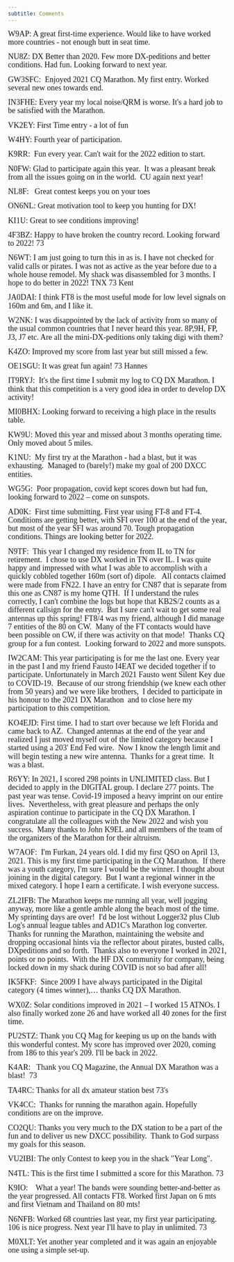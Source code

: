 ```yaml
---
subtitle: Comments
---
```


<div>

<p class="MsoNormal"><font face="Calibri" size="4">
<span style="line-height: 107%">W9AP: A great first-time experience. Would like
to have worked more countries - not enough butt in seat time. </span></font></p>
<p class="MsoNormal"><font face="Calibri" size="4">
<span style="line-height: 107%">NU8Z: DX Better than 2020. Few more DX-peditions
and better conditions. Had fun. Looking forward to next year.</span></font></p>
<p class="MsoNormal"><font face="Calibri" size="4">
<span style="line-height: 107%">GW3SFC:&nbsp; Enjoyed 2021 CQ Marathon. My first
entry. Worked several new ones towards end. </span></font></p>
<p class="MsoNormal"><font face="Calibri" size="4">
<span style="line-height: 107%">IN3FHE: Every year my local noise/QRM is worse.
It's a hard job to be satisfied with the Marathon.</span></font></p>
<p class="MsoNormal"><font face="Calibri" size="4">
<span style="line-height: 107%">VK2EY: First Time entry - a lot of fun</span></font></p>
<p class="MsoNormal"><font face="Calibri" size="4">
<span style="line-height: 107%">W4HY: Fourth year of participation. </span>
</font></p>
<p class="MsoNormal"><font face="Calibri" size="4">
<span style="line-height: 107%">K9RR:&nbsp; Fun every year. Can't wait for the 2022
edition to start.</span></font></p>
<p class="MsoNormal"><font face="Calibri" size="4">
<span style="line-height: 107%">N0FW: Glad to participate again this year.&nbsp; It
was a pleasant break from all the issues going on in the world.&nbsp; CU again next
year!</span></font></p>
<p class="MsoNormal"><font face="Calibri" size="4">
<span style="line-height: 107%">NL8F: &nbsp; Great contest keeps you on your toes</span></font></p>
<p class="MsoNormal"><font face="Calibri" size="4">
<span style="line-height: 107%">ON6NL: Great motivation tool to keep you hunting
for DX!</span></font></p>
<p class="MsoNormal"><font face="Calibri" size="4">
<span style="line-height: 107%">KI1U: Great to see conditions improving!</span></font></p>
<p class="MsoNormal"><font face="Calibri" size="4">
<span style="line-height: 107%">4F3BZ: Happy to have broken the country record.
Looking forward to 2022! 73</span></font></p>
<p class="MsoNormal"><font face="Calibri" size="4">
<span style="line-height: 107%">N6WT: I am just going to turn this in as is. I
have not checked for valid calls or pirates. I was not as active as the year
before due to a whole house remodel. My shack was disassembled for 3 months. I
hope to do better in 2022! TNX 73 Kent</span></font></p>
<p class="MsoNormal"><font face="Calibri" size="4">
<span style="line-height: 107%">JA0DAI: I think FT8 is the most useful mode for
low level signals on 160m and 6m, and I like it.</span></font></p>
<p class="MsoNormal"><font face="Calibri" size="4">
<span style="line-height: 107%">W2NK: I was disappointed by the lack of activity
from so many of the usual common countries that I never heard this year. 8P,9H,
FP, J3, J7 etc. Are all the mini-DX-peditions only taking digi with them?</span></font></p>
<p class="MsoNormal"><font face="Calibri" size="4">
<span style="line-height: 107%">K4ZO: Improved my score from last year but still
missed a few.</span></font></p>
<p class="MsoNormal"><font face="Calibri" size="4">
<span style="line-height: 107%">OE1SGU: It was great fun again! 73 Hannes </span>
</font></p>
<p class="MsoNormal"><font face="Calibri" size="4">
<span style="line-height: 107%">IT9RYJ:&nbsp; It's the first time I submit my log to
CQ DX Marathon. I think that this competition is a very good idea in order to
develop DX activity!</span></font></p>
<p class="MsoNormal"><font face="Calibri" size="4">
<span style="line-height: 107%">MI0BHX: Looking forward to receiving a high
place in the results table.</span></font></p>
<p class="MsoNormal"><font face="Calibri" size="4">
<span style="line-height: 107%">KW9U: Moved this year and missed about 3 months
operating time. Only moved about 5 miles. </span></font></p>
<p class="MsoNormal"><font face="Calibri" size="4">
<span style="line-height: 107%">K1NU:&nbsp; My first try at the Marathon - had a
blast, but it was exhausting.&nbsp; Managed to (barely!) make my goal of 200 DXCC
entities.</span></font></p>
<p class="MsoNormal"><font face="Calibri" size="4">
<span style="line-height: 107%">WG5G:&nbsp; Poor propagation, covid kept scores down
but had fun, looking forward to 2022 – come on sunspots.</span></font></p>
<p class="MsoNormal"><font face="Calibri" size="4">
<span style="line-height: 107%">AD0K:&nbsp; First time submitting. First year using
FT-8 and FT-4. Conditions are getting better, with SFI over 100 at the end of
the year, but most of the year SFI was around 70. Tough propagation conditions.
Things are looking better for 2022.</span></font></p>
<p class="MsoNormal"><font face="Calibri" size="4">
<span style="line-height: 107%">N9TF:&nbsp; This year I changed my residence from IL
to TN for retirement.&nbsp; I chose to use DX worked in TN over IL. I was quite happy
and impressed with what I was able to accomplish with a quickly cobbled together
160m (sort of) dipole.&nbsp;&nbsp; All contacts claimed were made from FN22. I have an
entry for CN87 that is separate from this one as CN87 is my home QTH.&nbsp; If I
understand the rules correctly, I can't combine the logs but hope that KB2S/2
counts as a different callsign for the entry.&nbsp; But I sure can't wait to get some
real antennas up this spring! FT8/4 was my friend, although I did manage 7
entities of the 80 on CW.&nbsp; Many of the FT contacts would have been possible on
CW, if there was activity on that mode!&nbsp; Thanks CQ group for a fun contest.&nbsp;
Looking forward to 2022 and more sunspots. </span></font></p>
<p class="MsoNormal"><font face="Calibri" size="4">
<span style="line-height: 107%">IW2CAM: This year participating is for me the
last one. Every year in the past I and my friend Fausto I4EAT we decided
together if to participate. Unfortunately in March 2021 Fausto went Silent Key
due to COVID-19.&nbsp; Because of our strong friendship (we knew each other from 50
years) and we were like brothers,&nbsp; I decided to participate in his honour to the
2021 DX Marathon&nbsp; and to close here my participation to this competition.</span></font></p>
<p class="MsoNormal"><font face="Calibri" size="4">
<span style="line-height: 107%">KO4EJD: First time. I had to start over because
we left Florida and came back to AZ.&nbsp; Changed antennas at the end of the year
and realized I just moved myself out of the limited category because I started
using a 203' End Fed wire.&nbsp; Now I know the length limit and will begin testing a
new wire antenna.&nbsp; Thanks for a great time.&nbsp; It was a blast.</span></font></p>
<p class="MsoNormal"><font face="Calibri" size="4">
<span style="line-height: 107%">R6YY: In 2021, I scored 298 points in UNLIMITED
class. But I decided to apply in the DIGITAL group. I declare 277 points. The
past year was tense. Covid-19 imposed a heavy imprint on our entire lives.&nbsp;
Nevertheless, with great pleasure and perhaps the only aspiration continue to
participate in the CQ DX Marathon. I congratulate all the colleagues with the
New 2022 and wish you success.&nbsp; Many thanks to John K9EL and all members of the
team of the organizers of the Marathon for their altruism.</span></font></p>
<p class="MsoNormal"><font face="Calibri" size="4">
<span style="line-height: 107%">W7AOF:&nbsp; I'm Furkan, 24 years old. I did my first
QSO on April 13, 2021. This is my first time participating in the CQ Marathon.&nbsp;
If there was a youth category, I'm sure I would be the winner. I thought about
joining in the digital category.&nbsp; But I want a regional winner in the mixed
category. I hope I earn a certificate. I wish everyone success.</span></font></p>
<p class="MsoNormal"><font face="Calibri" size="4">
<span style="line-height: 107%">ZL2IFB: The Marathon keeps me running all year,
well jogging anyway, more like a gentle amble along the beach most of the time.&nbsp;
My sprinting days are over!&nbsp; I'd be lost without Logger32 plus Club Log's annual
league tables and AD1C's Marathon log converter.&nbsp; Thanks for running the
Marathon, maintaining the website and dropping occasional hints via the
reflector about pirates, busted calls, DXpeditions and so forth.&nbsp; Thanks also to
everyone I worked in 2021, points or no points.&nbsp; With the HF DX community for
company, being locked down in my shack during COVID is not so bad after all!&nbsp;
</span></font></p>
<p class="MsoNormal"><font face="Calibri" size="4">
<span style="line-height: 107%">IK5FKF:&nbsp; Since 2009 I have always participated
in the Digital category (4 times winner),… thanks CQ DX Marathon.</span></font></p>
<p class="MsoNormal"><font face="Calibri" size="4">
<span style="line-height: 107%">WX0Z: Solar conditions improved in 2021 – I
worked 15 ATNOs. I also finally worked zone 26 and have worked all 40 zones for
the first time.</span></font></p>
<p class="MsoNormal"><font face="Calibri" size="4">
<span style="line-height: 107%">PU2STZ: Thank you CQ Mag for keeping us up on
the bands with this wonderful contest. My score has improved over 2020, coming
from 186 to this year's 209. I'll be back in 2022.</span></font></p>
<p class="MsoNormal"><font face="Calibri" size="4">
<span style="line-height: 107%">K4AR: &nbsp; Thank you CQ Magazine, the Annual DX
Marathon was a blast!&nbsp; 73 </span></font></p>
<p class="MsoNormal"><font face="Calibri" size="4">
<span style="line-height: 107%">TA4RC: Thanks for all dx amateur station best
73's </span></font></p>
<p class="MsoNormal"><font face="Calibri" size="4">
<span style="line-height: 107%">VK4CC:&nbsp; Thanks for running the marathon again.
Hopefully conditions are on the improve. </span></font></p>
<p class="MsoNormal"><font face="Calibri" size="4">
<span style="line-height: 107%">CO2QU: Thanks you very much to the DX station to
be a part of the fun and to deliver us new DXCC possibility.&nbsp; Thank to God
surpass my goals for this season.</span></font></p>
<p class="MsoNormal"><font face="Calibri" size="4">
<span style="line-height: 107%">VU2IBI: The only Contest to keep you in the
shack &quot;Year Long&quot;.</span></font></p>
<p class="MsoNormal"><font face="Calibri" size="4">
<span style="line-height: 107%">N4TL: This is the first time I submitted a score
for this Marathon. 73 </span></font></p>
<p class="MsoNormal"><font face="Calibri" size="4">
<span style="line-height: 107%">K9IO: &nbsp;&nbsp; What a year! The bands were sounding
better-and-better as the year progressed. All contacts FT8. Worked first Japan
on 6 mts and first Vietnam and Thailand on 80 mts!</span></font></p>
<p class="MsoNormal"><font face="Calibri" size="4">
<span style="line-height: 107%">N6NFB: Worked 68 countries last year, my first
year participating. 106 is nice progress. Next year I'll have to play in
unlimited. 73 </span></font></p>
<p class="MsoNormal"><font face="Calibri" size="4">
<span style="line-height: 107%">M0XLT: Yet another year completed and it was
again an enjoyable one using a simple set-up.</span></font></p>


</div>

